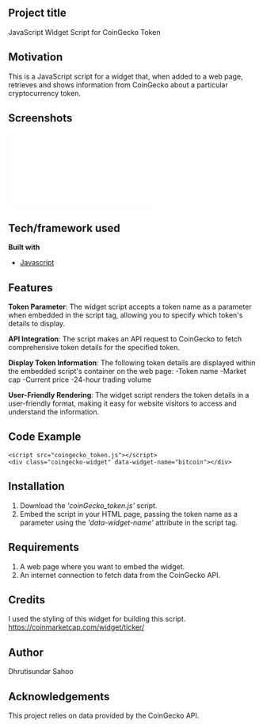 ## Project title
JavaScript Widget Script for CoinGecko Token

## Motivation
This is a JavaScript script for a widget that, when added to a web page, retrieves and shows information from CoinGecko about a particular cryptocurrency token.

## Screenshots
![Demo Image](/coinGecko_token.js "Demo Image")

## Tech/framework used
<b>Built with</b>
- [Javascript](https://www.javascript.com/)

## Features
**Token Parameter**: 
The widget script accepts a token name as a parameter when embedded in the script tag, allowing you to specify which token's details to display.

**API Integration**: 
The script makes an API request to CoinGecko to fetch comprehensive token details for the specified token.

**Display Token Information**: 
The following token details are displayed within the embedded script's container on the web page:
-Token name
-Market cap
-Current price
-24-hour trading volume


**User-Friendly Rendering**: 
The widget script renders the token details in a user-friendly format, making it easy for website visitors to access and understand the information.

## Code Example
```
<script src="coingecko_token.js"></script>
<div class="coingecko-widget" data-widget-name="bitcoin"></div>
```



## Installation
1. Download the *'coinGecko_token.js'* script.
2. Embed the script in your HTML page, passing the token name as a parameter using the *'data-widget-name'* attribute in the script tag.


## Requirements
1. A web page where you want to embed the widget.
2. An internet connection to fetch data from the CoinGecko API.

## Credits
I used the styling of this widget for building this script.
https://coinmarketcap.com/widget/ticker/

## Author
Dhrutisundar Sahoo

## Acknowledgements
This project relies on data provided by the CoinGecko API.
